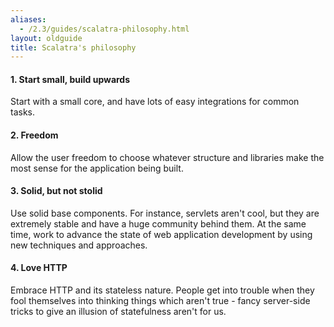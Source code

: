 ```yaml
---
aliases:
  - /2.3/guides/scalatra-philosophy.html
layout: oldguide
title: Scalatra's philosophy
---
```


<h4>1. Start small, build upwards</h4>

Start with a small core, and have lots of easy integrations for common tasks.

<h4>2. Freedom</h4>

Allow the user freedom to choose whatever structure and libraries make the most sense for the application being built.

<h4>3. Solid, but not stolid </h4>

Use solid base components. For instance, servlets aren't cool, but they are
extremely stable and have a huge community behind them. At the same time, work
to advance the state of web application development by using new techniques
and approaches.


<h4>4. Love HTTP</h4>

Embrace HTTP and its stateless nature. People get into trouble when they fool themselves into thinking things which aren't true - fancy server-side tricks to give an illusion of statefulness aren't for us.
